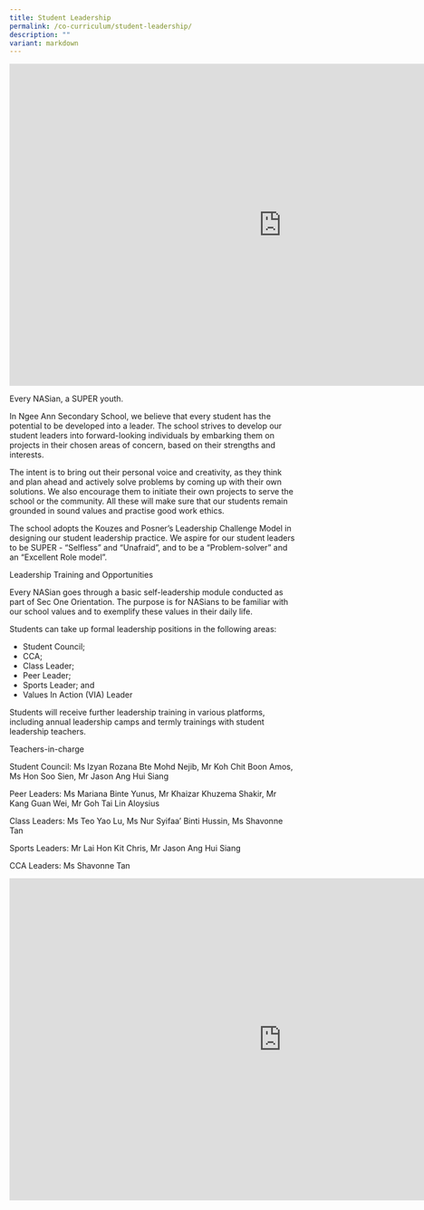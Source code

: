 ```yaml
---
title: Student Leadership
permalink: /co-curriculum/student-leadership/
description: ""
variant: markdown
---
```

<iframe allowfullscreen="true" height="569" width="960" frameborder="0" src="https://docs.google.com/presentation/d/1m6mkH4bsYcgY1ZuMwYt4w-yWWYm4zZjVw29CS0sk5F0/embed?start=true&amp;loop=true&amp;delayms=3000"></iframe>

Every NASian, a SUPER youth.

In Ngee Ann Secondary School, we believe that every student has the potential to be developed into a leader. The school strives to develop our student leaders into forward-looking individuals by embarking them on projects in their chosen areas of concern, based on their strengths and interests.&nbsp;

The intent is to bring out their personal voice and creativity, as they think and plan ahead and actively solve problems by coming up with their own solutions. We also encourage them to initiate their own projects to serve the school or the community. All these will make sure that our students remain grounded in sound values and practise good work ethics.&nbsp;

The school adopts the Kouzes and Posner’s Leadership Challenge Model in designing our student leadership practice. We aspire for our student leaders to be SUPER - “Selfless” and “Unafraid”, and to be a “Problem-solver” and an “Excellent Role model”.

Leadership Training and Opportunities

Every NASian goes through a basic self-leadership module conducted as part of Sec One Orientation. The purpose is for NASians to be familiar with our school values and to exemplify these values in their daily life.&nbsp;

Students can take up formal leadership positions in the following areas:&nbsp;

*   Student Council;
*   CCA;
*   Class Leader;
*   Peer Leader;
*   Sports Leader; and
*   Values In Action (VIA) Leader

Students will receive further leadership training in various platforms, including annual leadership camps and termly trainings with student leadership teachers.

Teachers-in-charge

Student Council: Ms Izyan Rozana Bte Mohd Nejib, Mr Koh Chit Boon Amos, Ms Hon Soo Sien, Mr Jason Ang Hui Siang

Peer Leaders: Ms Mariana Binte Yunus, Mr Khaizar Khuzema Shakir, Mr Kang Guan Wei, Mr Goh Tai Lin Aloysius

Class Leaders: Ms Teo Yao Lu, Ms Nur Syifaa’ Binti Hussin, Ms Shavonne Tan

Sports Leaders: Mr Lai Hon Kit Chris, Mr Jason Ang Hui Siang

CCA Leaders: Ms Shavonne Tan


<iframe allowfullscreen="true" height="569" width="960" frameborder="0" src="https://docs.google.com/presentation/d/1CetbJiWXhmMVTiqcv6cAEPIHbF3_4xG5lkxsSlFI4wA/embed?start=true&amp;loop=true&amp;delayms=3000"></iframe>